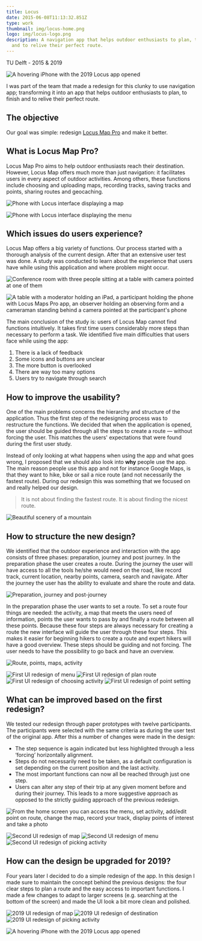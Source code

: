 ```yaml
---
title: Locus
date: 2015-06-08T11:13:32.851Z
type: work
thumbnail: img/locus-home.png
logo: img/locus-logo.png
description: A navigation app that helps outdoor enthusiasts to plan, to finish
  and to relive their perfect route.
---
```

<Title>Locus</Title>
<SubTitle>TU Delft - 2015 & 2019</SubTitle>

<HeroImage>

![A hovering iPhone with the 2019 Locus app opened](img/locus-2019-hover.png)

</HeroImage>

<IntroText>
I was part of the team that made a redesign for this clunky to use navigation app; transforming it into an app that helps outdoor enthusiasts to plan, to finish and to relive their perfect route.
</IntroText>

<RegularBlock>

## The objective

Our goal was simple: redesign [Locus Map Pro](https://www.locusmap.eu) and make it better. 

## What is Locus Map Pro?

Locus Map Pro aims to help outdoor enthusiasts reach their destination. However, Locus Map offers much more than just navigation: it facilitates users in every aspect of outdoor activities. Among others, these functions include choosing and uploading maps, recording tracks, saving tracks and points, sharing routes and geocaching.

<Gallery>

![Phone with Locus interface displaying a map](img/screens-01.png)

![Phone with Locus interface displaying the menu](img/screens-02.png)

</Gallery>

## Which issues do users experience?

Locus Map offers a big variety of functions. Our process started with a thorough analysis of the current design. After that an extensive user test was done. A study was conducted to learn about the experience that users have while using this application and where problem might occur.

![Conference room with three people sitting at a table with camera pointed at one of them](img/researchbusy.jpg "A participant during the user test.")

![A table with a moderator holding an iPad, a participant holding the phone with Locus Maps Pro app, an observer holding an observing form and a cameraman standing behind a camera pointed at the participant's phone](img/researchsetup.png "The research set-up.")

The main conclusion of the study is: users of Locus Map cannot find functions intuitively. It takes first time users considerably more steps than necessary to perform a task. We identified five main difficulties that users face while using the app:

1. There is a lack of feedback
2. Some icons and buttons are unclear
3. The more button is overlooked
4. There are way too many options
5. Users try to navigate through search

## How to improve the usability?

One of the main problems concerns the hierarchy and structure of the application. Thus the first step of the redesigning process was to restructure the functions. We decided that when the application is opened, the user should be guided through all the steps to create a route — without forcing the user. This matches the users' expectations that were found during the first user study.

Instead of only looking at what happens when using the app and what goes wrong, I proposed that we should also look into **why** people use the app. The main reason people use this app and not for instance Google Maps, is that they want to hike, bike or sail a nice route (and not necessarily the fastest route). During our redesign this was something that we focused on and really helped our design.

> It is not about finding the fastest route. It is about finding the nicest route.

![Beautiful scenery of a mountain](img/epiphany.jpg)


## How to structure the new design?

We identified that the outdoor experience and interaction with the app consists of three phases: preparation, journey and post journey. In the preparation phase the user creates a route. During the journey the user will have access to all the tools he/she would need on the road, like record track, current location, nearby points, camera, search and navigate. After the journey the user has the ability to evaluate and share the route and data.

![Preparation, journey and post-journey](img/3stages.png "The three stages")

In the preparation phase the user wants to set a route. To set a route four things are needed: the activity, a map that meets the users need of information, points the user wants to pass by and finally a route between all these points. Because these four steps are always necessary for creating a route the new interface will guide the user through these four steps. This makes it easier for beginning hikers to create a route and expert hikers will have a good overview. These steps should be guiding and not forcing. The user needs to have the possibility to go back and have an overview.

![Route, points, maps, activity](img/4layers.png "The four layers of preparation")

</RegularBlock>
<Gallery>

![First UI redesign of menu](img/a1screen.png)
![First UI redesign of plan route](img/a2screen.png)
![First UI redesign of choosing activity](img/a3screen.png)
![First UI redesign of point setting](img/a4screen.png)

</Gallery>
<RegularBlock>

## What can be improved based on the first redesign?

We tested our redesign through paper prototypes with twelve participants. The participants were selected with the same criteria as during the user test of the original app. After this a number of changes were made in the design:

* The step sequence is again indicated but less highlighted through a less ‘forcing’ horizontally alignment.
* Steps do not necessarily need to be taken, as a default configuration is set depending on the current position and the last activity.
* The most important functions can now all be reached through just one step.
* Users can alter any step of their trip at any given moment before and during their journey.
  This leads to a more suggestive approach as opposed to the strictly guiding approach of the previous redesign.

![From the home screen you can access the menu, set activity, add/edit point on route, change the map, record your track, display points of interest and take a photo](img/finaldesign.png)

</RegularBlock>
<Wide>
<Gallery>

![Second UI redesign of map](img/screens-05.png)
![Second UI redesign of menu](img/screens-06.png)
![Second UI redesign of picking activity](img/screens-07.png)
</Gallery>
</Wide>
<RegularBlock>

## How can the design be upgraded for 2019?

Four years later I decided to do a simple redesign of the app. In this design I made sure to maintain the concept behind the previous designs: the four clear steps to plan a route and the easy access to important functions. I made a few changes to adapt to larger screens (e.g. searching at the bottom of the screen) and made the UI look a bit more clean and polished.

</RegularBlock>
<Wide>
<Gallery>

![2019 UI redesign of map](img/locus-2019-1.png)
![2019 UI redesign of destination](img/locus-2019-2.png)
![2019 UI redesign of picking activity](img/locus-2019-3.png)
</Gallery>
</Wide>
<RegularBlock>

![A hovering iPhone with the 2019 Locus app opened](img/locus-2019-hover.png)

</RegularBlock>
